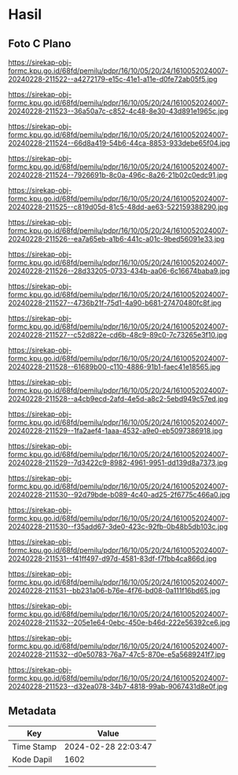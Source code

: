 # Hasil

## Foto C Plano

https://sirekap-obj-formc.kpu.go.id/68fd/pemilu/pdpr/16/10/05/20/24/1610052024007-20240228-211522--a4272179-e15c-41e1-a11e-d0fe72ab05f5.jpg

https://sirekap-obj-formc.kpu.go.id/68fd/pemilu/pdpr/16/10/05/20/24/1610052024007-20240228-211523--36a50a7c-c852-4c48-8e30-43d891e1965c.jpg

https://sirekap-obj-formc.kpu.go.id/68fd/pemilu/pdpr/16/10/05/20/24/1610052024007-20240228-211524--66d8a419-54b6-44ca-8853-933debe65f04.jpg

https://sirekap-obj-formc.kpu.go.id/68fd/pemilu/pdpr/16/10/05/20/24/1610052024007-20240228-211524--7926691b-8c0a-496c-8a26-21b02c0edc91.jpg

https://sirekap-obj-formc.kpu.go.id/68fd/pemilu/pdpr/16/10/05/20/24/1610052024007-20240228-211525--c819d05d-81c5-48dd-ae63-522159388290.jpg

https://sirekap-obj-formc.kpu.go.id/68fd/pemilu/pdpr/16/10/05/20/24/1610052024007-20240228-211526--ea7a65eb-a1b6-441c-a01c-9bed56091e33.jpg

https://sirekap-obj-formc.kpu.go.id/68fd/pemilu/pdpr/16/10/05/20/24/1610052024007-20240228-211526--28d33205-0733-434b-aa06-6c16674baba9.jpg

https://sirekap-obj-formc.kpu.go.id/68fd/pemilu/pdpr/16/10/05/20/24/1610052024007-20240228-211527--4736b21f-75d1-4a90-b681-27470480fc8f.jpg

https://sirekap-obj-formc.kpu.go.id/68fd/pemilu/pdpr/16/10/05/20/24/1610052024007-20240228-211527--c52d822e-cd6b-48c9-89c0-7c73265e3f10.jpg

https://sirekap-obj-formc.kpu.go.id/68fd/pemilu/pdpr/16/10/05/20/24/1610052024007-20240228-211528--61689b00-c110-4886-91b1-faec41e18565.jpg

https://sirekap-obj-formc.kpu.go.id/68fd/pemilu/pdpr/16/10/05/20/24/1610052024007-20240228-211528--a4cb9ecd-2afd-4e5d-a8c2-5ebd949c57ed.jpg

https://sirekap-obj-formc.kpu.go.id/68fd/pemilu/pdpr/16/10/05/20/24/1610052024007-20240228-211529--1fa2aef4-1aaa-4532-a9e0-eb5097386918.jpg

https://sirekap-obj-formc.kpu.go.id/68fd/pemilu/pdpr/16/10/05/20/24/1610052024007-20240228-211529--7d3422c9-8982-4961-9951-dd139d8a7373.jpg

https://sirekap-obj-formc.kpu.go.id/68fd/pemilu/pdpr/16/10/05/20/24/1610052024007-20240228-211530--92d79bde-b089-4c40-ad25-2f6775c466a0.jpg

https://sirekap-obj-formc.kpu.go.id/68fd/pemilu/pdpr/16/10/05/20/24/1610052024007-20240228-211530--f35add67-3de0-423c-92fb-0b48b5db103c.jpg

https://sirekap-obj-formc.kpu.go.id/68fd/pemilu/pdpr/16/10/05/20/24/1610052024007-20240228-211531--f41ff497-d97d-4581-83df-f7fbb4ca866d.jpg

https://sirekap-obj-formc.kpu.go.id/68fd/pemilu/pdpr/16/10/05/20/24/1610052024007-20240228-211531--bb231a06-b76e-4f76-bd08-0a111f16bd65.jpg

https://sirekap-obj-formc.kpu.go.id/68fd/pemilu/pdpr/16/10/05/20/24/1610052024007-20240228-211532--205e1e64-0ebc-450e-b46d-222e56392ce6.jpg

https://sirekap-obj-formc.kpu.go.id/68fd/pemilu/pdpr/16/10/05/20/24/1610052024007-20240228-211532--d0e50783-76a7-47c5-870e-e5a5689241f7.jpg

https://sirekap-obj-formc.kpu.go.id/68fd/pemilu/pdpr/16/10/05/20/24/1610052024007-20240228-211523--d32ea078-34b7-4818-99ab-9067431d8e0f.jpg


## Metadata

| Key        | Value               |
| ---------- | ------------------- |
| Time Stamp | 2024-02-28 22:03:47 |
| Kode Dapil | 1602                |



